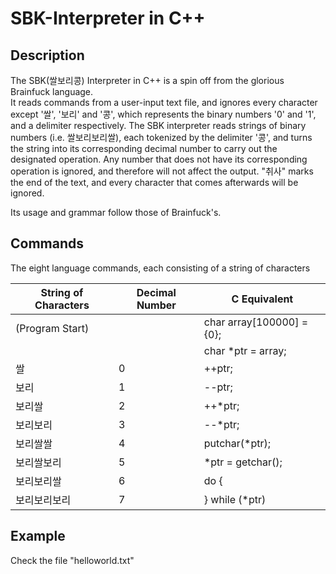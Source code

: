 # SBK-Interpreter in C++

## Description

The SBK(쌀보리콩) Interpreter in C++ is a spin off from the glorious Brainfuck language.  
It reads commands from a user-input text file, and ignores every character except 
'쌀', '보리' and '콩', which represents the binary numbers '0' and '1', and a delimiter
respectively. The SBK interpreter reads strings of binary numbers (i.e. 쌀보리보리쌀), 
each tokenized by the delimiter '콩', and turns the string into its corresponding decimal 
number to carry out the designated operation. Any number that does not have its corresponding
operation is ignored, and therefore will not affect the output. "취사" marks the end of the 
text, and every character that comes afterwards will be ignored.   

Its usage and grammar follow those of Brainfuck's. 

## Commands

The eight language commands, each consisting of a string of characters

| String of Characters | Decimal Number | C Equivalent              |
| -------------------- | -------------- | ------------------------- | 
|    (Program Start)   |                | char array[100000] = {0}; |
|                      |                | char *ptr = array;        |
| 쌀                   | 0              | ++ptr;                    |
| 보리                 | 1              | --ptr;                    |
| 보리쌀               | 2              | ++*ptr;                   |
| 보리보리             | 3              | --*ptr;                   |
| 보리쌀쌀             | 4              | putchar(*ptr);            |
| 보리쌀보리           | 5              | *ptr = getchar();         |
| 보리보리쌀           | 6              | do {                      |
| 보리보리보리         | 7              | } while (*ptr)            |

## Example

Check the file "helloworld.txt"
